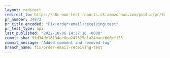 ```yaml
---
layout: redirect
redirect_to: https://a8c-woo-test-reports.s3.amazonaws.com/public/pr/34972/api/index.html
pr_number: 34972
pr_title_encoded: "Fix+order+email+receiving+test"
pr_test_type: api
last_published: "2022-10-06 14:37:16 +0000"
commit_sha: 9fd34de16134ee8ea247325a1a24baec6d0ef155
commit_message: "Added comment and removed log"
branch_name: fix/order-email-receiving-test
---
```

